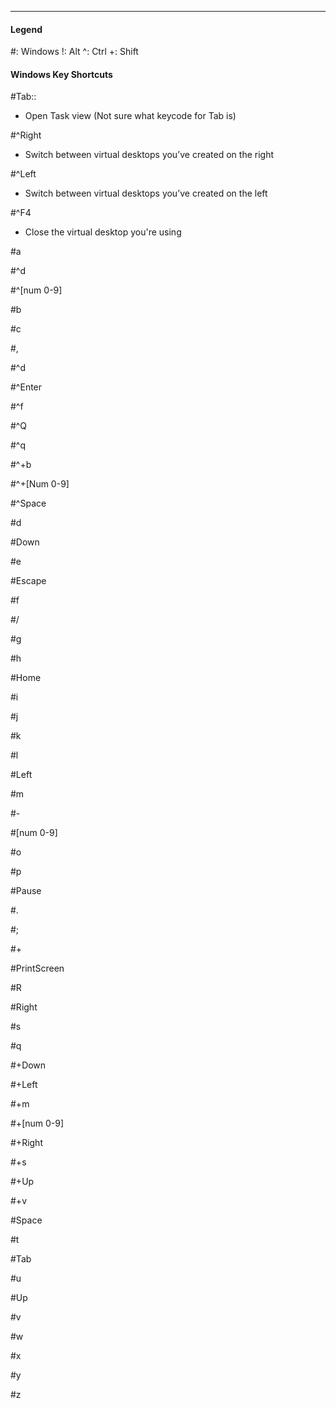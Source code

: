 ---
#### Legend
#: Windows
!: Alt
^: Ctrl
+: Shift

#### Windows Key Shortcuts
#Tab::
- Open Task view (Not sure what keycode for Tab is)

#^Right
- Switch between virtual desktops you’ve created on the right

#^Left
- Switch between virtual desktops you’ve created on the left

#^F4
- Close the virtual desktop you're using

#a


#^d


#^[num 0-9]


#b


#c


#,


#^d


#^Enter


#^f


#^Q


#^q


#^+b


#^+[Num 0-9]


#^Space


#d


#Down


#e


#Escape


#f

#/

#g

#h

#Home

#i

#j

#k

#l

#Left

#m

#-

#[num 0-9]

#o

#p

#Pause

#.

#;

#+

#PrintScreen

#R

#Right

#s

#q

#+Down

#+Left

#+m

#+[num 0-9]

#+Right

#+s

#+Up

#+v

#Space

#t

#Tab

#u

#Up

#v

#w

#x

#y

#z


